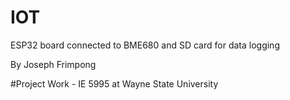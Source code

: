 # IOT
ESP32 board connected to BME680 and SD card for data logging

By Joseph Frimpong 

#Project Work - IE 5995 at Wayne State University
